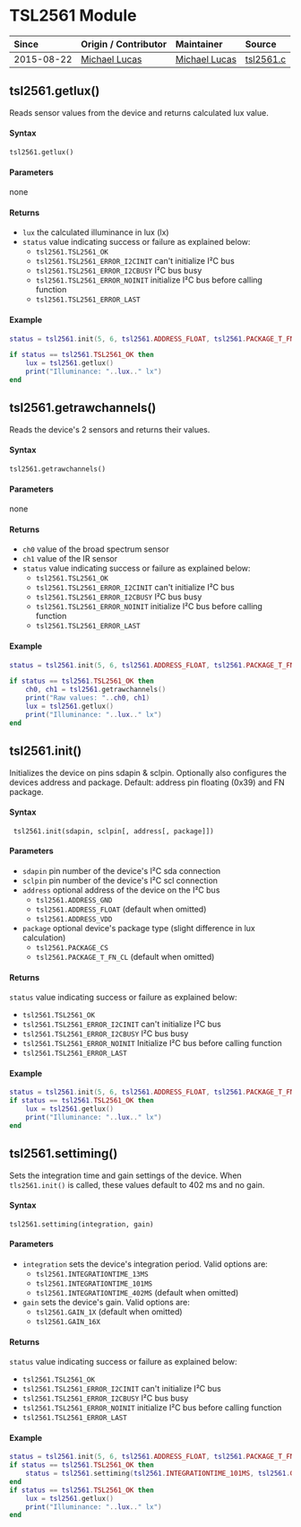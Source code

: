 # TSL2561 Module
| Since  | Origin / Contributor  | Maintainer  | Source  |
| :----- | :-------------------- | :---------- | :------ |
| 2015-08-22 | [Michael Lucas](https://github.com/Aeprox) | [Michael Lucas](https://github.com/Aeprox) | [tsl2561.c](../../app/modules/tsl2561.c)|

## tsl2561.getlux()
Reads sensor values from the device and returns calculated lux value.

#### Syntax
`tsl2561.getlux()`

#### Parameters
none

#### Returns
- `lux` the calculated illuminance in lux (lx)
- `status` value indicating success or failure as explained below:
    * `tsl2561.TSL2561_OK`
    * `tsl2561.TSL2561_ERROR_I2CINIT` can't initialize I²C bus
    * `tsl2561.TSL2561_ERROR_I2CBUSY` I²C bus busy
    * `tsl2561.TSL2561_ERROR_NOINIT` initialize I²C bus before calling function
    * `tsl2561.TSL2561_ERROR_LAST`

#### Example
``` lua
status = tsl2561.init(5, 6, tsl2561.ADDRESS_FLOAT, tsl2561.PACKAGE_T_FN_CL)

if status == tsl2561.TSL2561_OK then
    lux = tsl2561.getlux()
    print("Illuminance: "..lux.." lx") 
end
```

## tsl2561.getrawchannels()
Reads the device's 2 sensors and returns their values.

#### Syntax
`tsl2561.getrawchannels()`

#### Parameters
none

#### Returns
- `ch0` value of the broad spectrum sensor
- `ch1` value of the IR sensor
- `status` value indicating success or failure as explained below:
    * `tsl2561.TSL2561_OK`
    * `tsl2561.TSL2561_ERROR_I2CINIT` can't initialize I²C bus
    * `tsl2561.TSL2561_ERROR_I2CBUSY` I²C bus busy
    * `tsl2561.TSL2561_ERROR_NOINIT` initialize I²C bus before calling function
    * `tsl2561.TSL2561_ERROR_LAST`

#### Example
``` lua
status = tsl2561.init(5, 6, tsl2561.ADDRESS_FLOAT, tsl2561.PACKAGE_T_FN_CL)

if status == tsl2561.TSL2561_OK then
    ch0, ch1 = tsl2561.getrawchannels()
    print("Raw values: "..ch0, ch1)
    lux = tsl2561.getlux()
    print("Illuminance: "..lux.." lx") 
end
```

## tsl2561.init()
Initializes the device on pins sdapin & sclpin. Optionally also configures the devices address and package. Default: address pin floating (0x39) and FN package.

#### Syntax
` tsl2561.init(sdapin, sclpin[, address[, package]])`

#### Parameters
- `sdapin` pin number of the device's I²C sda connection
- `sclpin` pin number of the device's I²C scl connection
- `address` optional address of the device on the I²C bus
    * `tsl2561.ADDRESS_GND`
    * `tsl2561.ADDRESS_FLOAT` (default when omitted)
    * `tsl2561.ADDRESS_VDD`
- `package` optional device's package type (slight difference in lux calculation)
    * `tsl2561.PACKAGE_CS`
    * `tsl2561.PACKAGE_T_FN_CL` (default when omitted)

#### Returns
`status` value indicating success or failure as explained below:

- `tsl2561.TSL2561_OK`
- `tsl2561.TSL2561_ERROR_I2CINIT` can't initialize I²C bus
- `tsl2561.TSL2561_ERROR_I2CBUSY` I²C bus busy
- `tsl2561.TSL2561_ERROR_NOINIT` Initialize I²C bus before calling function
- `tsl2561.TSL2561_ERROR_LAST`

#### Example
``` lua
status = tsl2561.init(5, 6, tsl2561.ADDRESS_FLOAT, tsl2561.PACKAGE_T_FN_CL)
if status == tsl2561.TSL2561_OK then
    lux = tsl2561.getlux()
    print("Illuminance: "..lux.." lx") 
end
```

## tsl2561.settiming()
Sets the integration time and gain settings of the device. When `tls2561.init()` is called, these values default to 402 ms and no gain.

#### Syntax
`tsl2561.settiming(integration, gain)`

#### Parameters
- `integration` sets the device's integration period. Valid options are:
    * `tsl2561.INTEGRATIONTIME_13MS`
    * `tsl2561.INTEGRATIONTIME_101MS`
    * `tsl2561.INTEGRATIONTIME_402MS` (default when omitted)
- `gain` sets the device's gain. Valid options are:
    * `tsl2561.GAIN_1X` (default when omitted)
    * `tsl2561.GAIN_16X`

#### Returns
`status` value indicating success or failure as explained below:

- `tsl2561.TSL2561_OK`
- `tsl2561.TSL2561_ERROR_I2CINIT` can't initialize I²C bus
- `tsl2561.TSL2561_ERROR_I2CBUSY` I²C bus busy
- `tsl2561.TSL2561_ERROR_NOINIT` initialize I²C bus before calling function
- `tsl2561.TSL2561_ERROR_LAST`

#### Example
``` lua
status = tsl2561.init(5, 6, tsl2561.ADDRESS_FLOAT, tsl2561.PACKAGE_T_FN_CL)
if status == tsl2561.TSL2561_OK then
    status = tsl2561.settiming(tsl2561.INTEGRATIONTIME_101MS, tsl2561.GAIN_16X)
end
if status == tsl2561.TSL2561_OK then
    lux = tsl2561.getlux()
    print("Illuminance: "..lux.." lx") 
end
```
